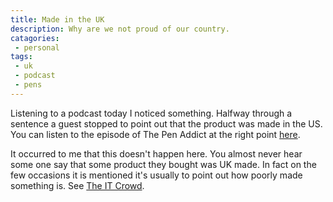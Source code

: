 ```yaml
---
title: Made in the UK
description: Why are we not proud of our country.
catagories:
 - personal
tags:
 - uk
 - podcast
 - pens
---
```

Listening to a podcast today I noticed something.  Halfway through a sentence a guest stopped to point out that the product was made in the US. You can listen to the episode of The Pen Addict at the right point [here][tpa].

It occurred to me that this doesn't happen here.  You almost never hear some one say that some product they bought was UK made. In fact on the few occasions it is mentioned it's usually to point out how poorly made something is. See [The IT Crowd][itc].

[tpa]: ​https://overcast.fm/+CGRt2FEbw/1:17:15
[itc]: https://www.youtube.com/watch?v=1EBfxjSFAxQ
